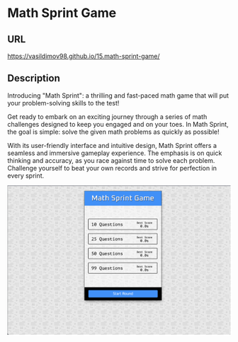 # Math Sprint Game

## URL

https://vasildimov98.github.io/15.math-sprint-game/

## Description

Introducing "Math Sprint": a thrilling and fast-paced math game that will put your problem-solving skills to the test!

Get ready to embark on an exciting journey through a series of math challenges designed to keep you engaged and on your toes. In Math Sprint, the goal is simple: solve the given math problems as quickly as possible!

With its user-friendly interface and intuitive design, Math Sprint offers a seamless and immersive gameplay experience. The emphasis is on quick thinking and accuracy, as you race against time to solve each problem. Challenge yourself to beat your own records and strive for perfection in every sprint.

![Image Description](./site/math-game.png)
